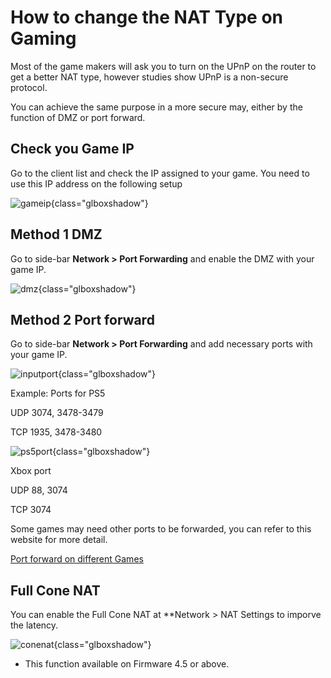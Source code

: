 # How to change the NAT Type on Gaming

Most of the game makers will ask you to turn on the UPnP on the router to get a better NAT type, however studies show UPnP is a non-secure protocol.

You can achieve the same purpose in a more secure may, either by the function of DMZ or port forward.

## Check you Game IP

Go to the client list and check the IP assigned to your game. You need to use this IP address on the following setup

![gameip](https://static.gl-inet.com/docs/router/en/4/tutorials/gamling/gameip.png){class="glboxshadow"}

## Method 1 DMZ

Go to side-bar **Network > Port Forwarding** and enable the DMZ with your game IP.

![dmz](https://static.gl-inet.com/docs/router/en/4/tutorials/gamling/dmzgame.png){class="glboxshadow"}

## Method 2 Port forward

Go to side-bar **Network > Port Forwarding** and add necessary ports with your game IP.

![inputport](https://static.gl-inet.com/docs/router/en/4/tutorials/gamling/inputport.png){class="glboxshadow"}

Example: Ports for PS5

UDP 3074, 3478-3479

TCP 1935, 3478-3480


![ps5port](https://static.gl-inet.com/docs/router/en/4/tutorials/gamling/ps5port.png){class="glboxshadow"}

Xbox port

UDP 88, 3074

TCP 3074

Some games may need other ports to be forwarded, you can refer to this website for more detail.

[Port forward on different Games](https://portforward.com/games/)

## Full Cone NAT

You can enable the Full Cone NAT at **Network > NAT Settings to imporve the latency.

![conenat](https://static.gl-inet.com/docs/router/en/4/tutorials/gamling/conenat.png){class="glboxshadow"}

* This function available on Firmware 4.5 or above.